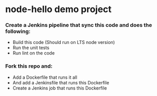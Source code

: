 # node-hello demo project

### Create a Jenkins pipeline that sync this code and does the following: 
- Build this code (Should run on LTS node version)
- Run the unit tests
- Run lint on the code 

### Fork this repo and:
- Add a Dockerfile that runs it all
- And add a Jenkinsfile that runs this Dockerfile
- Create a Jenkins job that runs this Dockerfile 
